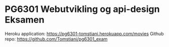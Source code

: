 # PG6301 Webutvikling og api-design Eksamen

Heroku application: https://pg6301-tomstiani.herokuapp.com/movies
Github repo: https://github.com/Tomstiani/pg6301_exam
